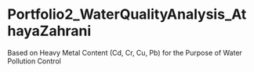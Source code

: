 # Portfolio2_WaterQualityAnalysis_AthayaZahrani
Based on Heavy Metal Content (Cd, Cr, Cu, Pb) for the Purpose of Water Pollution Control
